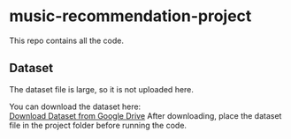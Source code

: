 # music-recommendation-project

This repo contains all the code.

## Dataset

The dataset file is large, so it is not uploaded here.

You can download the dataset here:  
[Download Dataset from Google Drive](https://drive.google.com/file/d/1rujivNtDfj7hS4d3Og5dBMffzdmmVE8T/view?usp=sharing)
After downloading, place the dataset file in the project folder before running the code.
